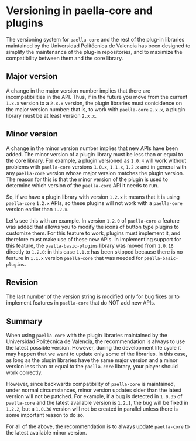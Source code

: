 # Versioning in paella-core and plugins

The versioning system for `paella-core` and the rest of the plug-in libraries maintained by the Universidad Politécnica de Valencia has been designed to simplify the maintenance of the plug-in repositories, and to maximize the compatibility between them and the core library.


## Major version

A change in the major version number implies that there are incompatibilities in the API. Thus, if in the future you move from the current `1.x.x` version to a `2.x.x` version, the plugin libraries must conicidence on the major version number: that is, to work with `paella-core` `2.x.x`, a plugin library must be at least version `2.x.x`.

## Minor version

A change in the minor version number implies that new APIs have been added. The minor version of a plugin library must be less than or equal to the core library. For example, a plugin versioned as `1.0.4` will work without problems with `paella-core` versions `1.0.x`, `1.1.x`, `1.2.x` and in general with any `paella-core` version whose major version matches the plugin version. The reason for this is that the minor version of the plugin is used to determine which version of the `paella-core` API it needs to run.

So, if we have a plugin library with version `1.2.x` it means that it is using `paella-core` `1.2.x` APIs, so these plugins will not work with a `paella-core` version earlier than `1.2.x`.

Let's see this with an example. In version `1.2.0` of `paella-core` a feature was added that allows you to modify the icons of button type plugins to customize them. For this feature to work, plugins must implement it, and therefore must make use of these new APIs. In implementing support for this feature, the `paella-basic-plugins` library was moved from `1.0.16` directly to `1.2.0`: in this case `1.1.x` has been skipped because there is no feature in `1.1.x` version `paella-core` that was needed for `paella-basic-plugins`.

## Revision

The last number of the version string is modified only for bug fixes or to implement features in `paella-core` that do NOT add new APIs.

## Summary

When using `paella-core` with the plugin libraries maintained by the Universidad Politécnica de Valencia, the recommendation is always to use the latest possible version. However, during the development life cycle it may happen that we want to update only some of the libraries. In this case, as long as the plugin libraries have the same major version and a minor version less than or equal to the `paella-core` library, your player should work correctly.

However, since backwards compatibility of `paella-core` is maintained, under normal circumstances, minor version updates older than the latest version will not be patched. For example, if a bug is detected in `1.0.35` of `paella-core` and the latest available version is `1.2.1`, the bug will be fixed in `1.2.2`, but a `1.0.36` version will not be created in parallel unless there is some important reason to do so.

For all of the above, the recommendation is to always update `paella-core` to the latest available minor version.
